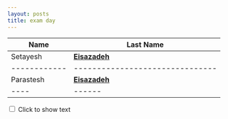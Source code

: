 ```yaml
---
layout: posts
title: exam day
---
```



|**Name**| **Last Name**                 |
|------------|-------------------------------|
|Setayesh| **<a href="/ds98/">Eisazadeh</a>** |
|------------|-------------------------------|
|Parastesh| **<a href="/ds98/">Eisazadeh</a>** |
|----|------|--------------------------------|




<input type="checkbox" id="showText">
<label for="showText">Click to show text</label>

<div id="additionalText" style="display:none;">
    <p>متن اضافی که پس از تیک زدن نمایش داده می‌شود.</p>
</div>

<script>
    document.getElementById("showText").addEventListener("change", function() {
        var text = document.getElementById("additionalText");
        if (this.checked) {
            text.style.display = "block";
        } else {
            text.style.display = "none";
        }
    });
</script>

